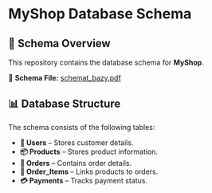 # MyShop Database Schema

## 📄 Schema Overview
This repository contains the database schema for **MyShop**.

📌 **Schema File:** [schemat_bazy.pdf](https://github.com/bartilyska/MyShop-in-MySQL/blob/main/schemat_bazy.pdf)

## 📊 Database Structure
The schema consists of the following tables:

- **🧑 Users** – Stores customer details.
- **📦 Products** – Stores product information.
- **🛒 Orders** – Contains order details.
- **📃 Order_Items** – Links products to orders.
- **💳 Payments** – Tracks payment status.
